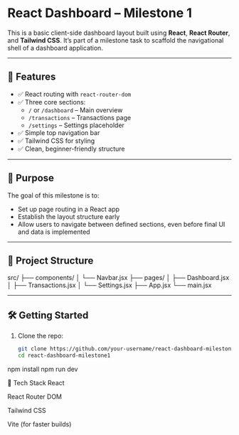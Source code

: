 # React Dashboard – Milestone 1

This is a basic client-side dashboard layout built using **React**, **React Router**, and **Tailwind CSS**. It’s part of a milestone task to scaffold the navigational shell of a dashboard application.

---

## 🚀 Features

- ✅ React routing with `react-router-dom`
- ✅ Three core sections:
  - `/` or `/dashboard` – Main overview
  - `/transactions` – Transactions page
  - `/settings` – Settings placeholder
- ✅ Simple top navigation bar
- ✅ Tailwind CSS for styling
- ✅ Clean, beginner-friendly structure

---

## 🧠 Purpose

The goal of this milestone is to:

- Set up page routing in a React app
- Establish the layout structure early
- Allow users to navigate between defined sections, even before final UI and data is implemented

---

## 📂 Project Structure
src/ ├── components/ │ └── Navbar.jsx ├── pages/ │ ├── Dashboard.jsx │ ├── Transactions.jsx │ └── Settings.jsx ├── App.jsx └── main.jsx

---

## 🛠️ Getting Started

1. Clone the repo:

   ```bash
   git clone https://github.com/your-username/react-dashboard-milestone1
   cd react-dashboard-milestone1
npm install
npm run dev

🧩  Tech Stack
React

React Router DOM

Tailwind CSS

Vite (for faster builds)
